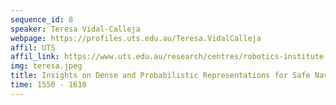 ```yaml
---
sequence_id: 8
speaker: Teresa Vidal-Calleja
webpage: https://profiles.uts.edu.au/Teresa.VidalCalleja
affil: UTS
affil_link: https://www.uts.edu.au/research/centres/robotics-institute
img: teresa.jpeg
title: Insights on Dense and Probabilistic Representations for Safe Navigation and Manipulation
time: 1550 - 1610
---
```

